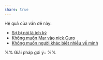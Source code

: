 ```yaml
---
share: true
---
```

Hệ quả của vấn đề này:
- [Sợ bị nói là ích kỷ](../../H%C3%A0nh%20vi/S%E1%BB%A3%20b%E1%BB%8B%20n%C3%B3i%20l%C3%A0%20%C3%ADch%20k%E1%BB%B7.md)
- [Không muốn Mar vào nick Guro](../../Quan%20%C4%91i%E1%BB%83m,%20th%C3%A1i%20%C4%91%E1%BB%99,%20nguy%C3%AAn%20t%E1%BA%AFc%20s%E1%BB%91ng,%20%C4%91i%E1%BB%81u%20m%C3%ACnh%20th%E1%BA%A5y%20ho%E1%BA%B7c%20c%E1%BA%A3m%20nh%E1%BA%ADn/C%E1%BA%A3m%20nh%E1%BA%ADn%20v%E1%BB%81%20ng%C6%B0%E1%BB%9Di%20kh%C3%A1c/Kh%C3%B4ng%20mu%E1%BB%91n%20Mar%20v%C3%A0o%20nick%20Guro.md)
- [Không muốn người khác biết nhiều về mình](../../Sync%20v%E1%BB%9Bi%20vault%20ch%C3%ADnh/Hi%E1%BB%83u%20bi%E1%BA%BFt/Kh%C3%B4ng%20mu%E1%BB%91n%20ng%C6%B0%E1%BB%9Di%20kh%C3%A1c%20bi%E1%BA%BFt%20nhi%E1%BB%81u%20v%E1%BB%81%20m%C3%ACnh.md)


%%
Giải pháp gợi ý:: 
%%


